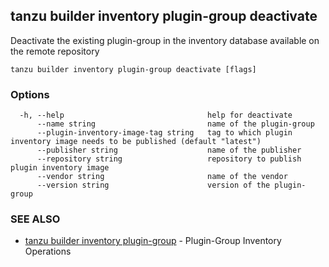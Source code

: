 ## tanzu builder inventory plugin-group deactivate

Deactivate the existing plugin-group in the inventory database available on the remote repository

```
tanzu builder inventory plugin-group deactivate [flags]
```

### Options

```
  -h, --help                                help for deactivate
      --name string                         name of the plugin-group
      --plugin-inventory-image-tag string   tag to which plugin inventory image needs to be published (default "latest")
      --publisher string                    name of the publisher
      --repository string                   repository to publish plugin inventory image
      --vendor string                       name of the vendor
      --version string                      version of the plugin-group
```

### SEE ALSO

* [tanzu builder inventory plugin-group](tanzu_builder_inventory_plugin-group.md)	 - Plugin-Group Inventory Operations

